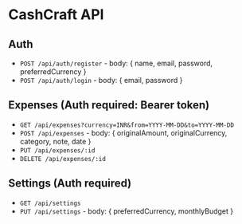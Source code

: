 # CashCraft API

## Auth
- `POST /api/auth/register` - body: { name, email, password, preferredCurrency }
- `POST /api/auth/login` - body: { email, password }

## Expenses (Auth required: Bearer token)
- `GET /api/expenses?currency=INR&from=YYYY-MM-DD&to=YYYY-MM-DD`
- `POST /api/expenses` - body: { originalAmount, originalCurrency, category, note, date }
- `PUT /api/expenses/:id`
- `DELETE /api/expenses/:id`

## Settings (Auth required)
- `GET /api/settings`
- `PUT /api/settings` - body: { preferredCurrency, monthlyBudget }
